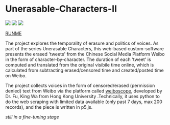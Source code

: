 # Unerasable-Characters-II

![](unerasablecharactersII.gif)
![](https://live.staticflickr.com/65535/49777309756_c10a86968d_c.jpg)
![](https://live.staticflickr.com/65535/49777633092_f8e67dd414_c.jpg)

[RUNME](https://siusoon.github.io/UnerasableCharactersII/code/)

The project explores the temporality of erasure and politics of voices. As part of the series Unerasable Characters, this web-based custom-software presents the erased 'tweets' from the Chinese Social Media Platform Weibo in the form of character-by-character. The duration of each 'tweet' is computed and translated from the original visibile time online, which is calculated from subtracting erased/censored time and created/posted time on Weibo. 

The project collects voices in the form of censored/erased (permission denied) text from Weibo via the platform called [weiboscope](weiboscope.jmsc.hku.hk/), developed by Dr. Fu, King Wa from Hong Kong University .Technically, it uses python to do the web scraping with limited data available (only past 7 days, max 200 records), and the piece is written in p5.js. 

*still in a fine-tuning stage*
